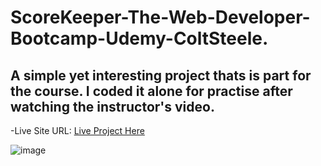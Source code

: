 # ScoreKeeper-The-Web-Developer-Bootcamp-Udemy-ColtSteele.

## A simple yet interesting project thats is part for the course. I coded it alone for practise after watching the instructor's video.

-Live Site URL: [Live Project Here](https://harry2gks.github.io/ScoreKeeper-The-Web-Developer-Bootcamp-Udemy-ColtSteele)

![image](https://user-images.githubusercontent.com/86739581/174435737-5043611f-8574-417e-855f-2bb1304fbfc5.png)
